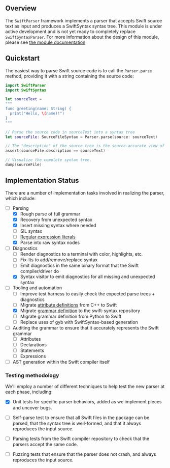 ## Overview

The `SwiftParser` framework implements a parser that accepts Swift source text
as input and produces a SwiftSyntax syntax tree. This module is under active development and is not yet ready to completely replace `SwiftSyntaxParser`. For more information about the design of this module, please see [the module documentation](SwiftParser.docc/SwiftParser.md).

## Quickstart

The easiest way to parse Swift source code is to call the `Parser.parse` method, providing it with a string containing the source code:

```swift
import SwiftParser
import SwiftSyntax

let sourceText =
"""
func greeting(name: String) {
  print("Hello, \(name)!")
}
"""

// Parse the source code in sourceText into a syntax tree
let sourceFile: SourceFileSyntax = Parser.parse(source: sourceText)

// The "description" of the source tree is the source-accurate view of what was parsed.
assert(sourceFile.description == sourceText)

// Visualize the complete syntax tree.
dump(sourceFile)
```

## Implementation Status

There are a number of implementation tasks involved in realizing the parser, which include:

* [ ] Parsing
  * [x] Rough parse of full grammar
  * [x] Recovery from unexpected syntax
  * [x] Insert missing syntax where needed
  * [ ] SIL syntax
  * [ ] [Regular expression literals](https://github.com/apple/swift-experimental-string-processing)
  * [x] Parse into raw syntax nodes
* [ ] Diagnostics
  * [ ] Render diagnostics to a terminal with color, highlights, etc.
  * [ ] Fix-Its to add/remove/replace syntax
  * [ ] Emit diagnostics in the same binary format that the Swift compiler/driver do
  * [x] Syntax visitor to emit diagnostics for all missing and unexpected syntax
* [ ] Tooling and automation
  * [ ] Improve test harness to easily check the expected parse trees + diagnostics
  * [ ] Migrate [attribute definitions](https://github.com/apple/swift/blob/main/include/swift/AST/Attr.def) from C++ to Swift
  * [x] Migrate [grammar definition](https://github.com/apple/swift/tree/main/utils/gyb_syntax_support) to the swift-syntax repository
  * [ ] Migrate grammar definition from Python to Swift
  * [ ] Replace uses of gyb with SwiftSyntax-based generation
* [ ] Auditing the grammar to ensure that it accurately represents the Swift grammar
  * [ ] Attributes
  * [ ] Declarations
  * [ ] Statements
  * [ ] Expressions
* [ ] AST generation within the Swift compiler itself

### Testing methodology

We'll employ a number of different techniques to help test the new parser at each phase, including:

* [x] Unit tests for specific parser behaviors, added as we implement pieces and uncover bugs.

* [ ] Self-parse test to ensure that all Swift files in the package can be parsed, that the syntax tree is well-formed, and that it always reproduces the input source.

* [ ] Parsing tests from the Swift compiler repository to check that the parsers accept the same code.

* [ ] Fuzzing tests that ensure that the parser does not crash, and always reproduces the input source.
